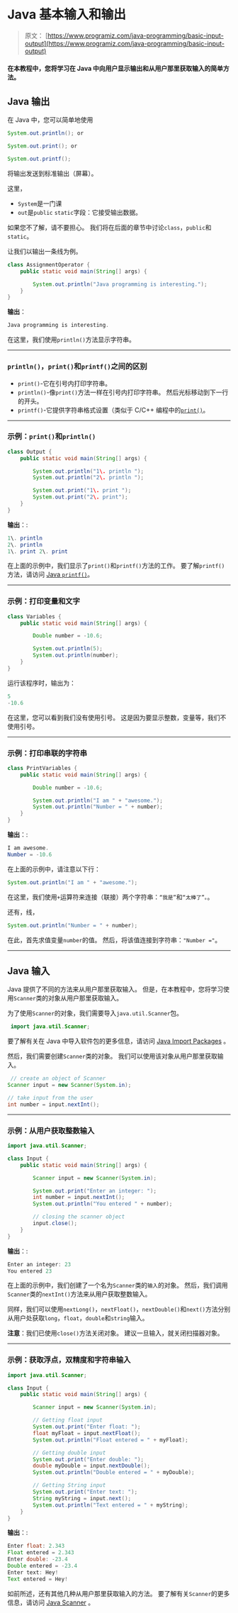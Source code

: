 # Java 基本输入和输出

> 原文： [https://www.programiz.com/java-programming/basic-input-output](https://www.programiz.com/java-programming/basic-input-output)

#### 在本教程中，您将学习在 Java 中向用户显示输出和从用户那里获取输入的简单方法。

## Java 输出

在 Java 中，您可以简单地使用

```java
System.out.println(); or

System.out.print(); or

System.out.printf(); 
```

将输出发送到标准输出（屏幕）。

这里，

*   `System`是一门课
*   `out`是`public` `static`字段：它接受输出数据。

如果您不了解，请不要担心。 我们将在后面的章节中讨论`class`，`public`和`static`。

让我们以输出一条线为例。

```java
class AssignmentOperator {
    public static void main(String[] args) {

        System.out.println("Java programming is interesting.");   
    }
} 
```

**输出**：

```java
Java programming is interesting. 
```

在这里，我们使用`println()`方法显示字符串。

* * *

### `println()`，`print()`和`printf()`之间的区别

*   `print()`-它在引号内打印字符串。
*   `println()`-像`print()`方法一样在引号内打印字符串。 然后光标移动到下一行的开头。
*   `printf()`-它提供字符串格式设置（类似于 C/C++ 编程中的[`print()`](/cpp-programming/library-function/cstdio/printf "printf in C/C++ programming")。

* * *

### 示例：`print()`和`println()`

```java
class Output {
    public static void main(String[] args) {

        System.out.println("1\. println ");
        System.out.println("2\. println ");

        System.out.print("1\. print ");
        System.out.print("2\. print");
    }
} 
```

**输出**：:

```java
1\. println 
2\. println 
1\. print 2\. print 
```

在上面的示例中，我们显示了`print()`和`printf()`方法的工作。 要了解`printf()`方法，请访问 [Java `printf()`](https://www.cs.colostate.edu/~cs160/.Summer16/resources/Java_printf_method_quick_reference.pdf "Java printf()")。

* * *

### 示例：打印变量和文字

```java
class Variables {
    public static void main(String[] args) {

        Double number = -10.6;

        System.out.println(5);
        System.out.println(number);
    }
} 
```

运行该程序时，输出为：

```java
5
-10.6 
```

在这里，您可以看到我们没有使用引号。 这是因为要显示整数，变量等，我们不使用引号。

* * *

### 示例：打印串联的字符串

```java
class PrintVariables {
    public static void main(String[] args) {

        Double number = -10.6;

        System.out.println("I am " + "awesome.");
        System.out.println("Number = " + number);
    }
} 
```

**输出**：:

```java
I am awesome.
Number = -10.6 
```

在上面的示例中，请注意以下行：

```java
System.out.println("I am " + "awesome."); 
```

在这里，我们使用`+`运算符来连接（联接）两个字符串：`“我是”`和`“太棒了”。`。

还有，线，

```java
System.out.println("Number = " + number); 
```

在此，首先求值变量`number`的值。 然后，将该值连接到字符串：`"Number ="`。

* * *

## Java 输入

Java 提供了不同的方法来从用户那里获取输入。 但是，在本教程中，您将学习使用`Scanner`类的对象从用户那里获取输入。

为了使用`Scanner`的对象，我们需要导入`java.util.Scanner`包。

```java
 import java.util.Scanner; 
```

要了解有关在 Java 中导入软件包的更多信息，请访问 [Java Import Packages](/java-programming/packages-import "Java Import Packages") 。

然后，我们需要创建`Scanner`类的对象。 我们可以使用该对象从用户那里获取输入。

```java
 // create an object of Scanner
Scanner input = new Scanner(System.in);

// take input from the user
int number = input.nextInt(); 
```

* * *

### 示例：从用户获取整数输入

```java
import java.util.Scanner;

class Input {
    public static void main(String[] args) {

        Scanner input = new Scanner(System.in);

        System.out.print("Enter an integer: ");
        int number = input.nextInt();
        System.out.println("You entered " + number);

        // closing the scanner object
        input.close();
    }
} 
```

**输出**：:

```java
Enter an integer: 23
You entered 23 
```

在上面的示例中，我们创建了一个名为`Scanner`类的`输入`的对象。 然后，我们调用`Scanner`类的`nextInt()`方法来从用户获取整数输入。

同样，我们可以使用`nextLong()`，`nextFloat()`，`nextDouble()`和`next()`方法分别从用户处获取`long`，`float`，`double`和`string`输入。

**注意**：我们已使用`close()`方法关闭对象。 建议一旦输入，就关闭扫描器对象。

* * *

### 示例：获取浮点，双精度和字符串输入

```java
import java.util.Scanner;

class Input {
    public static void main(String[] args) {

        Scanner input = new Scanner(System.in);

        // Getting float input
        System.out.print("Enter float: ");
        float myFloat = input.nextFloat();
        System.out.println("Float entered = " + myFloat);

        // Getting double input
        System.out.print("Enter double: ");
        double myDouble = input.nextDouble();
        System.out.println("Double entered = " + myDouble);

        // Getting String input
        System.out.print("Enter text: ");
        String myString = input.next();
        System.out.println("Text entered = " + myString);
    }
} 
```

**输出**：:

```java
Enter float: 2.343
Float entered = 2.343
Enter double: -23.4
Double entered = -23.4
Enter text: Hey!
Text entered = Hey! 
```

如前所述，还有其他几种从用户那里获取输入的方法。 要了解有关`Scanner`的更多信息，请访问 [Java Scanner](/java-programming/scanner "Java Scanner") 。